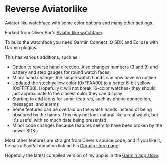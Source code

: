 # Reverse Aviatorlike

Aviator like watchface with some color options and many other settings.

Forked from Oliver Bar's <a href="https://github.com/OliverHannover/Aviatorlike">Aviator like watchface</a>.

To build the watchface you need Garmin Connect IQ SDK and Eclipse with Garmin plugins.

This has various additions, such as
* Option to reverse hand direction. Also changes numbers (3 and 9) and battery and step gauges for round watch faces.
* Minor hand change- the simple watch hands can now have no outline
* Updated the stock yellow color (0xFFAA00) to a better 6-bit yellow (0xFFFF00). Hopefully it will not break 16-color
watches- they should just approximate to the closest color they can display
* Starting to add icons for some features, such as phone connection, messages, and alarms
* Some features can be overlaid on the watch hands instead of being obscured by the hands. This may not look
natural like a real watch, but it's useful with so much data being presentsd
* Minor code changes because features seem to have been broken by the newer SDKs

Most other features are straight from Oliver's source code, and if you like it, he has a PayPal donation link
on his <a href="https://apps.garmin.com/en-US/apps/f0cae216-6a48-4648-b745-9c6538c8e054">Garmin store page</a>.

Hopefully the latest compiled version of my app is in the
<a href="https://apps.garmin.com/en-US/apps/a8dcef56-6147-4d86-b374-17e231137ccb">Garmin app store</a>.
